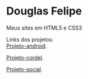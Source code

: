 # Douglas Felipe
Meus sites em HTML5 e CSS3

Links dos projetos: <br>
<a href="https://douglasfelipepn.github.io/projeto-android/">Projeto-android</a>.

<a href="https://douglasfelipepn.github.io/projeto-cordel/">Projeto-cordel</a>.

<a href="https://douglasfelipepn.github.io/projeto-social/">Projeto-social</a>.
